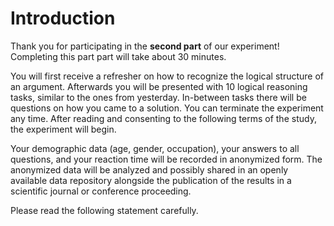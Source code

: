 # Introduction

Thank you for participating in the **second part** of our experiment! Completing this part  part will take about 30 minutes. 

You will first receive a refresher on how to recognize the logical structure of an argument.
Afterwards you will be presented with 10 logical reasoning tasks, similar to the ones from yesterday. In-between tasks there will be questions on how you came to a solution. You can terminate the experiment any time. After reading and consenting to the following terms of the study, the experiment will begin.

Your demographic data (age, gender, occupation), your answers to all questions, and your reaction time will be recorded in anonymized form. The anonymized data will be analyzed and possibly shared in an openly available data repository alongside the publication of the results in a scientific journal or conference proceeding.

Please read the following statement carefully.